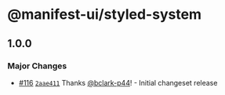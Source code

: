 # @manifest-ui/styled-system

## 1.0.0
### Major Changes



- [#116](https://github.com/project44/manifest-ui/pull/116) [`2aae411`](https://github.com/project44/manifest-ui/commit/2aae4111e1d25730cfc2ef14658d7c37fa797f7f) Thanks [@bclark-p44](https://github.com/bclark-p44)! - Initial changeset release
